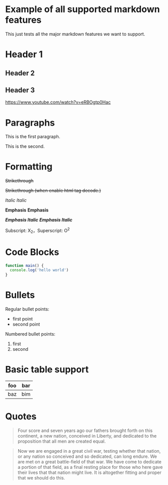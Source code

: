 # Example of all supported markdown features

This just tests all the major markdown features we want to support.

# Header 1

## Header 2

## Header 3

https://www.youtube.com/watch?v=eRBOgtp0Hac

# Paragraphs

This is the first paragraph.

This is the second.

# Formatting

~~Strikethrough~~

<s>Strikethrough (when enable html tag decode.)</s>

*Italic*      _Italic_

**Emphasis**  __Emphasis__

***Emphasis Italic*** ___Emphasis Italic___

Subscript: X<sub>2</sub>，Superscript: O<sup>2</sup>

# Code Blocks

```js
function main() {
  console.log('hello world')
}
```

# Bullets

Regular bullet points: 

- first point 
- second point

Numbered bullet points: 

1. first
2. second


# Basic table support

| foo | bar |
| --- | --- |
| baz | bim |

# Quotes

> Four score and seven years ago our fathers brought forth on this continent, a
> new nation, conceived in Liberty, and dedicated to the proposition that all men
> are created equal. 

> Now we are engaged in a great civil war, testing whether that nation, or any 
> nation so conceived and so dedicated, can long endure. We are met on a great 
> battle-field of that war. We have come to dedicate a portion of that field, 
> as a final resting place for those who here gave their lives that that nation 
> might live. It is altogether fitting and proper that we should do this.


